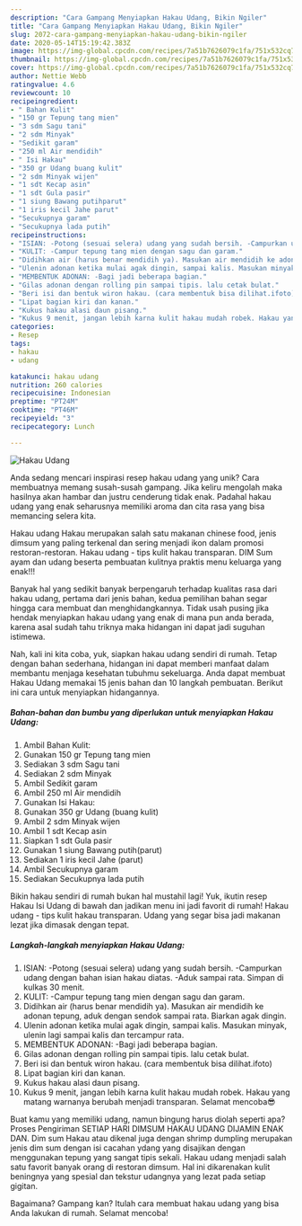 ```yaml
---
description: "Cara Gampang Menyiapkan Hakau Udang, Bikin Ngiler"
title: "Cara Gampang Menyiapkan Hakau Udang, Bikin Ngiler"
slug: 2072-cara-gampang-menyiapkan-hakau-udang-bikin-ngiler
date: 2020-05-14T15:19:42.383Z
image: https://img-global.cpcdn.com/recipes/7a51b7626079c1fa/751x532cq70/hakau-udang-foto-resep-utama.jpg
thumbnail: https://img-global.cpcdn.com/recipes/7a51b7626079c1fa/751x532cq70/hakau-udang-foto-resep-utama.jpg
cover: https://img-global.cpcdn.com/recipes/7a51b7626079c1fa/751x532cq70/hakau-udang-foto-resep-utama.jpg
author: Nettie Webb
ratingvalue: 4.6
reviewcount: 10
recipeingredient:
- " Bahan Kulit"
- "150 gr Tepung tang mien"
- "3 sdm Sagu tani"
- "2 sdm Minyak"
- "Sedikit garam"
- "250 ml Air mendidih"
- " Isi Hakau"
- "350 gr Udang buang kulit"
- "2 sdm Minyak wijen"
- "1 sdt Kecap asin"
- "1 sdt Gula pasir"
- "1 siung Bawang putihparut"
- "1 iris kecil Jahe parut"
- "Secukupnya garam"
- "Secukupnya lada putih"
recipeinstructions:
- "ISIAN: -Potong (sesuai selera) udang yang sudah bersih. -Campurkan udang dengan bahan isian hakau diatas. -Aduk sampai rata. Simpan di kulkas 30 menit."
- "KULIT: -Campur tepung tang mien dengan sagu dan garam."
- "Didihkan air (harus benar mendidih ya). Masukan air mendidih ke adonan tepung, aduk dengan sendok sampai rata. Biarkan agak dingin."
- "Ulenin adonan ketika mulai agak dingin, sampai kalis. Masukan minyak, ulenin lagi sampai kalis dan tercampur rata."
- "MEMBENTUK ADONAN: -Bagi jadi beberapa bagian."
- "Gilas adonan dengan rolling pin sampai tipis. lalu cetak bulat."
- "Beri isi dan bentuk wiron hakau. (cara membentuk bisa dilihat.ifoto)"
- "Lipat bagian kiri dan kanan."
- "Kukus hakau alasi daun pisang."
- "Kukus 9 menit, jangan lebih karna kulit hakau mudah robek. Hakau yang matang warnanya berubah menjadi transparan. Selamat mencoba😎"
categories:
- Resep
tags:
- hakau
- udang

katakunci: hakau udang 
nutrition: 260 calories
recipecuisine: Indonesian
preptime: "PT24M"
cooktime: "PT46M"
recipeyield: "3"
recipecategory: Lunch

---
```



![Hakau Udang](https://img-global.cpcdn.com/recipes/7a51b7626079c1fa/751x532cq70/hakau-udang-foto-resep-utama.jpg)

Anda sedang mencari inspirasi resep hakau udang yang unik? Cara membuatnya memang susah-susah gampang. Jika keliru mengolah maka hasilnya akan hambar dan justru cenderung tidak enak. Padahal hakau udang yang enak seharusnya memiliki aroma dan cita rasa yang bisa memancing selera kita.

Hakau udang Hakau merupakan salah satu makanan chinese food, jenis dimsum yang paling terkenal dan sering menjadi ikon dalam promosi restoran-restoran. Hakau udang - tips kulit hakau transparan. DIM Sum ayam dan udang beserta pembuatan kulitnya praktis menu keluarga yang enak!!!

Banyak hal yang sedikit banyak berpengaruh terhadap kualitas rasa dari hakau udang, pertama dari jenis bahan, kedua pemilihan bahan segar hingga cara membuat dan menghidangkannya. Tidak usah pusing jika hendak menyiapkan hakau udang yang enak di mana pun anda berada, karena asal sudah tahu triknya maka hidangan ini dapat jadi suguhan istimewa.


Nah, kali ini kita coba, yuk, siapkan hakau udang sendiri di rumah. Tetap dengan bahan sederhana, hidangan ini dapat memberi manfaat dalam membantu menjaga kesehatan tubuhmu sekeluarga. Anda dapat membuat Hakau Udang memakai 15 jenis bahan dan 10 langkah pembuatan. Berikut ini cara untuk menyiapkan hidangannya.

<!--inarticleads1-->

##### Bahan-bahan dan bumbu yang diperlukan untuk menyiapkan Hakau Udang:

1. Ambil  Bahan Kulit:
1. Gunakan 150 gr Tepung tang mien
1. Sediakan 3 sdm Sagu tani
1. Sediakan 2 sdm Minyak
1. Ambil Sedikit garam
1. Ambil 250 ml Air mendidih
1. Gunakan  Isi Hakau:
1. Gunakan 350 gr Udang (buang kulit)
1. Ambil 2 sdm Minyak wijen
1. Ambil 1 sdt Kecap asin
1. Siapkan 1 sdt Gula pasir
1. Gunakan 1 siung Bawang putih(parut)
1. Sediakan 1 iris kecil Jahe (parut)
1. Ambil Secukupnya garam
1. Sediakan Secukupnya lada putih


Bikin hakau sendiri di rumah bukan hal mustahil lagi! Yuk, ikutin resep Hakau Isi Udang di bawah dan jadikan menu ini jadi favorit di rumah! Hakau udang - tips kulit hakau transparan. Udang yang segar bisa jadi makanan lezat jika dimasak dengan tepat. 

<!--inarticleads2-->

##### Langkah-langkah menyiapkan Hakau Udang:

1. ISIAN: -Potong (sesuai selera) udang yang sudah bersih. -Campurkan udang dengan bahan isian hakau diatas. -Aduk sampai rata. Simpan di kulkas 30 menit.
1. KULIT: -Campur tepung tang mien dengan sagu dan garam.
1. Didihkan air (harus benar mendidih ya). Masukan air mendidih ke adonan tepung, aduk dengan sendok sampai rata. Biarkan agak dingin.
1. Ulenin adonan ketika mulai agak dingin, sampai kalis. Masukan minyak, ulenin lagi sampai kalis dan tercampur rata.
1. MEMBENTUK ADONAN: -Bagi jadi beberapa bagian.
1. Gilas adonan dengan rolling pin sampai tipis. lalu cetak bulat.
1. Beri isi dan bentuk wiron hakau. (cara membentuk bisa dilihat.ifoto)
1. Lipat bagian kiri dan kanan.
1. Kukus hakau alasi daun pisang.
1. Kukus 9 menit, jangan lebih karna kulit hakau mudah robek. Hakau yang matang warnanya berubah menjadi transparan. Selamat mencoba😎


Buat kamu yang memiliki udang, namun bingung harus diolah seperti apa? Proses Pengiriman SETIAP HARI DIMSUM HAKAU UDANG DIJAMIN ENAK DAN. Dim sum Hakau atau dikenal juga dengan shrimp dumpling merupakan jenis dim sum dengan isi cacahan ydang yang disajikan dengan menggunakan tepung yang sangat tipis sekali. Hakau udang menjadi salah satu favorit banyak orang di restoran dimsum. Hal ini dikarenakan kulit beningnya yang spesial dan tekstur udangnya yang lezat pada setiap gigitan. 

Bagaimana? Gampang kan? Itulah cara membuat hakau udang yang bisa Anda lakukan di rumah. Selamat mencoba!
